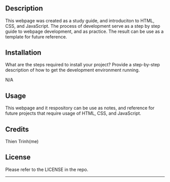 # <Prework Study Guide Webpage>

## Description

This webpage was created as a study guide, and introduciton to HTML, CSS, and JavaScript. The process of development serve as a step by step guide to webpage development, and as practice. The result can be use as a template for future reference. 

## Installation

What are the steps required to install your project? Provide a step-by-step description of how to get the development environment running.

N/A

## Usage

This webpage and it respository can be use as notes, and reference for future projects that require usage of HTML, CSS, and JavaScript.

## Credits
Thien Trinh(me)

## License
Please refer to the LICENSE in the repo.

---
